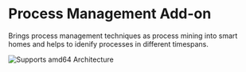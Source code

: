 # Process Management Add-on

Brings process management techniques as process mining into smart homes and helps to idenify processes in different timespans.

![Supports amd64 Architecture][amd64-shield]

[amd64-shield]: https://img.shields.io/badge/amd64-yes-green.svg

